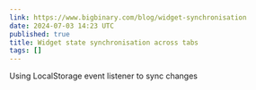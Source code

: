 ```yaml
---
link: https://www.bigbinary.com/blog/widget-synchronisation
date: 2024-07-03 14:23 UTC
published: true
title: Widget state synchronisation across tabs
tags: []
---
```


Using LocalStorage event listener to sync changes
